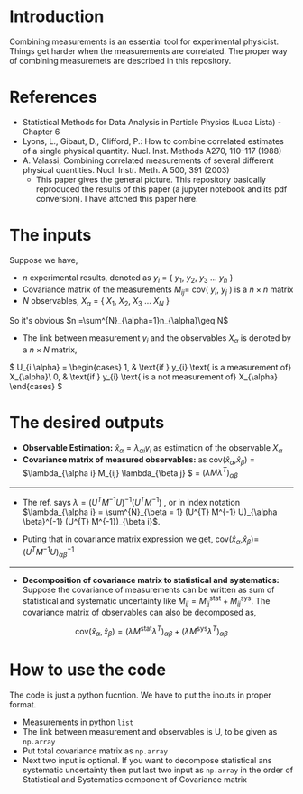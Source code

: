 # Introduction
Combining measurements is an essential tool for experimental physicist. Things get harder when the measurements are correlated. The proper way of combining measuremets are described in this repository.

# References
* Statistical Methods for Data Analysis in Particle Physics (Luca Lista) - Chapter 6
* Lyons, L., Gibaut, D., Clifford, P.: How to combine correlated estimates of a single physical quantity. Nucl. Inst. Methods A270, 110–117 (1988)
* A. Valassi, Combining correlated measurements of several different physical quantities. Nucl. Instr. Meth. A 500, 391 (2003)
   * This paper gives the general picture. This repository basically reproduced the results of this paper (a jupyter notebook and its pdf conversion).  I have attched this paper here.


# The inputs

Suppose we have,
* $n$ experimental results, denoted as $y_{i}$ = { $y_{1}$, $y_{2}$, $y_{3}$ ...  $y_{n}$ }
* Covariance matrix of the measurements $M_{ij} =$ cov( $y_{i}$, $y_{j}$ ) is a $n\times n$ matrix
* $N$ observables, $X_{\alpha}$ = { $X_{1}$, $X_{2}$, $X_{3}$ ... $X_{N}$ }

So it's obvious $n =\sum^{N}_{\alpha=1}n_{\alpha}\geq N$

* The link between measurement $y_{i}$ and the observables $X_{\alpha}$ is denoted by a $n \times N$ matrix,

$ 
  U_{i \alpha} = 
\begin{cases}
    1, & \text{if } y_{i} \text{ is a measurement of} X_{\alpha}\\
    0, & \text{if } y_{i} \text{ is a not measurement of} X_{\alpha}
\end{cases}
 $
 
# The desired outputs

* **Observable Estimation:** $\hat{x}_{\alpha}  = \lambda_{\alpha i} y_{i}$ as estimation of the observable $X_{\alpha}$
* **Covariance matrix of measured observables:**  as cov($\hat{x}_{\alpha}$,$\hat{x}_{\beta}$) = $\lambda_{\alpha i} M_{ij} \lambda_{\beta j} $ = $(\lambda M \lambda^{T})_{\alpha \beta}$ 

------------ -----------
* The ref. says $\lambda= (U^{T} M^{-1} U)^{-1} (U^{T} M^{-1})$ , or in index notation $\lambda_{\alpha i} =           \sum^{N}_{\beta = 1} (U^{T} M^{-1} U)_{\alpha \beta}^{-1} (U^{T} M^{-1})_{\beta i}$.

* Puting that in covariance matrix expression we get, 
  cov($\hat{x}_{\alpha}$,$\hat{x}_{\beta}$)= $(U^{T} M^{-1} U)_{\alpha \beta}^{-1}$

-------------------------

* **Decomposition of covariance matrix to statistical and systematics:** Suppose the covariance of measurements can be written as sum of statistical and systematic uncertainty like $M_{ij} = M^{\text{stat}}_{ij} + M^{\text{sys}}_{ij}$. The covariance matrix of observables can also be decomposed as, 


$$\text{ cov}(\hat{x}_{\alpha},\hat{x}_{\beta}) = (\lambda M^{\text{stat} }   \lambda^{T})_{\alpha \beta} +  (\lambda M^{\text{sys} }   \lambda^{T})_{\alpha \beta}$$

# How to use the code
The code is just a python fucntion. We have to put the inouts in proper format. 
    
* Measurements in python `list`  
* The link between measurement and observables is U, to be given as `np.array`
* Put total covariance matrix as `np.array`
* Next two input is optional. If you want to decompose statistical ans systematic uncertainty then put last two input as `np.array` in the order of Statistical and Systematics component of Covariance matrix 
 
